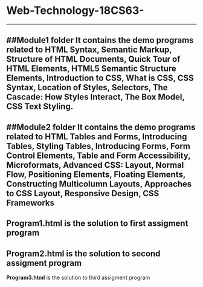 # Web-Technology-18CS63-
-------------------------
##Module1 folder
**It contains the demo programs related to HTML Syntax, Semantic Markup, Structure of HTML Documents, Quick Tour of HTML Elements, HTML5 Semantic Structure Elements, Introduction to CSS, What is CSS, CSS Syntax, Location of Styles, Selectors, The Cascade: How Styles Interact, The Box Model, CSS Text Styling.**
--------------------------
##Module2 folder
It contains the demo programs related to HTML Tables and Forms, Introducing Tables, Styling Tables, Introducing Forms, Form Control Elements, Table and Form Accessibility, Microformats, Advanced CSS: Layout, Normal Flow, Positioning Elements, Floating Elements, Constructing Multicolumn Layouts, Approaches to CSS Layout, Responsive Design, CSS Frameworks
---------------------------
**Program1.html** is the solution to first assigment program
---------------------------
**Program2.html** is the solution to second assigment program
---------------------------
**Program3.html** is the solution to third assigment program

